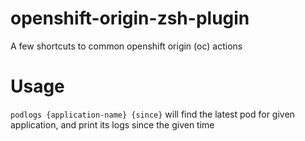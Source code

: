 # openshift-origin-zsh-plugin
A few shortcuts to common openshift origin (oc) actions

# Usage
`podlogs {application-name} {since}` will find the latest pod for given application, and print its logs since the given time
